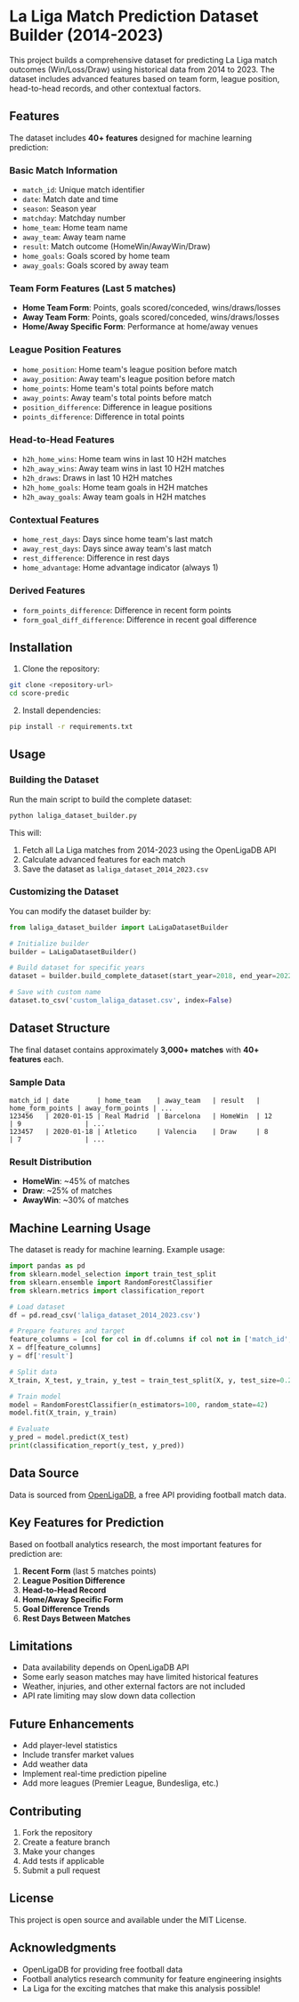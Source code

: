 # La Liga Match Prediction Dataset Builder (2014-2023)

This project builds a comprehensive dataset for predicting La Liga match outcomes (Win/Loss/Draw) using historical data from 2014 to 2023. The dataset includes advanced features based on team form, league position, head-to-head records, and other contextual factors.

## Features

The dataset includes **40+ features** designed for machine learning prediction:

### Basic Match Information
- `match_id`: Unique match identifier
- `date`: Match date and time
- `season`: Season year
- `matchday`: Matchday number
- `home_team`: Home team name
- `away_team`: Away team name
- `result`: Match outcome (HomeWin/AwayWin/Draw)
- `home_goals`: Goals scored by home team
- `away_goals`: Goals scored by away team

### Team Form Features (Last 5 matches)
- **Home Team Form**: Points, goals scored/conceded, wins/draws/losses
- **Away Team Form**: Points, goals scored/conceded, wins/draws/losses
- **Home/Away Specific Form**: Performance at home/away venues

### League Position Features
- `home_position`: Home team's league position before match
- `away_position`: Away team's league position before match
- `home_points`: Home team's total points before match
- `away_points`: Away team's total points before match
- `position_difference`: Difference in league positions
- `points_difference`: Difference in total points

### Head-to-Head Features
- `h2h_home_wins`: Home team wins in last 10 H2H matches
- `h2h_away_wins`: Away team wins in last 10 H2H matches
- `h2h_draws`: Draws in last 10 H2H matches
- `h2h_home_goals`: Home team goals in H2H matches
- `h2h_away_goals`: Away team goals in H2H matches

### Contextual Features
- `home_rest_days`: Days since home team's last match
- `away_rest_days`: Days since away team's last match
- `rest_difference`: Difference in rest days
- `home_advantage`: Home advantage indicator (always 1)

### Derived Features
- `form_points_difference`: Difference in recent form points
- `form_goal_diff_difference`: Difference in recent goal difference

## Installation

1. Clone the repository:
```bash
git clone <repository-url>
cd score-predic
```

2. Install dependencies:
```bash
pip install -r requirements.txt
```

## Usage

### Building the Dataset

Run the main script to build the complete dataset:

```bash
python laliga_dataset_builder.py
```

This will:
1. Fetch all La Liga matches from 2014-2023 using the OpenLigaDB API
2. Calculate advanced features for each match
3. Save the dataset as `laliga_dataset_2014_2023.csv`

### Customizing the Dataset

You can modify the dataset builder by:

```python
from laliga_dataset_builder import LaLigaDatasetBuilder

# Initialize builder
builder = LaLigaDatasetBuilder()

# Build dataset for specific years
dataset = builder.build_complete_dataset(start_year=2018, end_year=2022)

# Save with custom name
dataset.to_csv('custom_laliga_dataset.csv', index=False)
```

## Dataset Structure

The final dataset contains approximately **3,000+ matches** with **40+ features** each.

### Sample Data
```
match_id | date       | home_team    | away_team   | result   | home_form_points | away_form_points | ...
123456   | 2020-01-15 | Real Madrid  | Barcelona   | HomeWin  | 12              | 9                | ...
123457   | 2020-01-18 | Atletico     | Valencia    | Draw     | 8               | 7                | ...
```

### Result Distribution
- **HomeWin**: ~45% of matches
- **Draw**: ~25% of matches  
- **AwayWin**: ~30% of matches

## Machine Learning Usage

The dataset is ready for machine learning. Example usage:

```python
import pandas as pd
from sklearn.model_selection import train_test_split
from sklearn.ensemble import RandomForestClassifier
from sklearn.metrics import classification_report

# Load dataset
df = pd.read_csv('laliga_dataset_2014_2023.csv')

# Prepare features and target
feature_columns = [col for col in df.columns if col not in ['match_id', 'date', 'home_team', 'away_team', 'result', 'home_goals', 'away_goals']]
X = df[feature_columns]
y = df['result']

# Split data
X_train, X_test, y_train, y_test = train_test_split(X, y, test_size=0.2, random_state=42)

# Train model
model = RandomForestClassifier(n_estimators=100, random_state=42)
model.fit(X_train, y_train)

# Evaluate
y_pred = model.predict(X_test)
print(classification_report(y_test, y_pred))
```

## Data Source

Data is sourced from [OpenLigaDB](https://www.openligadb.de/), a free API providing football match data.

## Key Features for Prediction

Based on football analytics research, the most important features for prediction are:

1. **Recent Form** (last 5 matches points)
2. **League Position Difference**
3. **Head-to-Head Record**
4. **Home/Away Specific Form**
5. **Goal Difference Trends**
6. **Rest Days Between Matches**

## Limitations

- Data availability depends on OpenLigaDB API
- Some early season matches may have limited historical features
- Weather, injuries, and other external factors are not included
- API rate limiting may slow down data collection

## Future Enhancements

- Add player-level statistics
- Include transfer market values
- Add weather data
- Implement real-time prediction pipeline
- Add more leagues (Premier League, Bundesliga, etc.)

## Contributing

1. Fork the repository
2. Create a feature branch
3. Make your changes
4. Add tests if applicable
5. Submit a pull request

## License

This project is open source and available under the MIT License.

## Acknowledgments

- OpenLigaDB for providing free football data
- Football analytics research community for feature engineering insights
- La Liga for the exciting matches that make this analysis possible! 